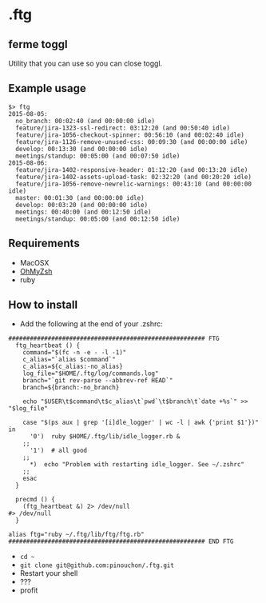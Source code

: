 # .ftg

## ferme toggl
Utility that you can use so you can close toggl.

## Example usage
````shell
$> ftg
2015-08-05:
  no_branch: 00:02:40 (and 00:00:00 idle)
  feature/jira-1323-ssl-redirect: 03:12:20 (and 00:50:40 idle)
  feature/jira-1056-checkout-spinner: 00:56:10 (and 00:02:40 idle)
  feature/jira-1126-remove-unused-css: 00:09:30 (and 00:00:00 idle)
  develop: 00:13:30 (and 00:00:00 idle)
  meetings/standup: 00:05:00 (and 00:07:50 idle)
2015-08-06:
  feature/jira-1402-responsive-header: 01:12:20 (and 00:13:20 idle)
  feature/jira-1402-assets-upload-task: 02:32:20 (and 00:20:20 idle)
  feature/jira-1056-remove-newrelic-warnings: 00:43:10 (and 00:00:00 idle)
  master: 00:01:30 (and 00:00:00 idle)
  develop: 00:03:20 (and 00:00:00 idle)
  meetings: 00:40:00 (and 00:12:50 idle)
  meetings/standup: 00:05:00 (and 00:12:50 idle)
````


## Requirements
- MacOSX
- [OhMyZsh](https://github.com/robbyrussell/oh-my-zsh])
- ruby

## How to install
- Add the following at the end of your .zshrc:
````shell
####################################################### FTG
  ftg_heartbeat () {
    command="$(fc -n -e - -l -1)"
    c_alias="`alias $command`"
    c_alias=${c_alias:-no_alias}
    log_file="$HOME/.ftg/log/commands.log"
    branch="`git rev-parse --abbrev-ref HEAD`"
    branch=${branch:-no_branch}

    echo "$USER\t$command\t$c_alias\t`pwd`\t$branch\t`date +%s`" >> "$log_file"

    case "$(ps aux | grep '[i]dle_logger' | wc -l | awk {'print $1'})" in
      '0')  ruby $HOME/.ftg/lib/idle_logger.rb &
    ;;
      '1')  # all good
    ;;
      *)  echo "Problem with restarting idle_logger. See ~/.zshrc"
    ;;
    esac
  }

  precmd () {
    (ftg_heartbeat &) 2> /dev/null
#> /dev/null
  }

alias ftg="ruby ~/.ftg/lib/ftg/ftg.rb"
####################################################### END FTG
````
- `cd ~`
- `git clone git@github.com:pinouchon/.ftg.git`
- Restart your shell
- ???
- profit

